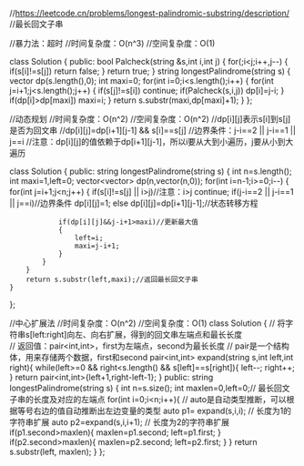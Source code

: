 //https://leetcode.cn/problems/longest-palindromic-substring/description/
//最长回文子串


//暴力法：超时
//时间复杂度：O(n^3)
//空间复杂度：O(1)

class Solution {
public:
    bool Palcheck(string &s,int i,int j)
    {
        for(;i<j;i++,j--)
        {
            if(s[i]!=s[j])
                return false;
        }
        return true;
    }
    string longestPalindrome(string s) {
        vector<int> dp(s.length(),0);
        int maxi=0;
        for(int i=0;i<s.length();i++)
        {
            for(int j=i+1;j<s.length();j++)
            {
                if(s[j]!=s[i])
                    continue;
                if(Palcheck(s,i,j))
                    dp[i]=j-i;
            }
            if(dp[i]>dp[maxi])
                maxi=i;
        }
        return s.substr(maxi,dp[maxi]+1);
    }
};

//动态规划
//时间复杂度：O(n^2)
//空间复杂度：O(n^2)
//dp[i][j]表示s[i]到s[j]是否为回文串
//dp[i][j]=dp[i+1][j-1] && s[i]==s[j]
//边界条件：j-i==2 || j-i==1 || j==i
//注意：dp[i][j]的值依赖于dp[i+1][j-1]，所以i要从大到小遍历，j要从小到大遍历

class Solution {
public:
    string longestPalindrome(string s) {
        int n=s.length();
        int maxi=1,left=0;
        vector<vector<int>> dp(n,vector<int>(n,0));
        for(int i=n-1;i>=0;i--)
        {
            for(int j=i+1;j<n;j++)
            {
                if(s[i]!=s[j] || i>j)//注意：i>j
                    continue;
                if(j-i==2 || j-i==1 || j==i)//边界条件
                    dp[i][j]=1;
                else
                    dp[i][j]=dp[i+1][j-1];//状态转移方程

                if(dp[i][j]&&j-i+1>maxi)//更新最大值
                {
                    left=i;
                    maxi=j-i+1;
                }
            } 
        }
        return s.substr(left,maxi);//返回最长回文子串
    }
};

//中心扩展法
//时间复杂度：O(n^2)
//空间复杂度：O(1)
class Solution {
    // 将字符串s[left:right]向左、向右扩展，得到的回文串左端点和最长长度\
    // 返回值：pair<int,int>，first为左端点，second为最长长度
    // pair是一个结构体，用来存储两个数据，first和second
     pair<int,int> expand(string s,int left,int right){
         while(left>=0 && right<s.length() && s[left]==s[right]){
             left--;
             right++;
         }
         return pair<int,int>{left+1,right-left-1};
     }
public:
    string longestPalindrome(string s) {
        int n=s.size();
        int maxlen=0,left=0;// 最长回文子串的长度及对应的左端点
        for(int i=0;i<n;i++){
            // auto是自动类型推断，可以根据等号右边的值自动推断出左边变量的类型
            auto p1= expand(s,i,i); // 长度为1的字符串扩展
            auto p2=expand(s,i,i+1); // 长度为2的字符串扩展
            if(p1.second>maxlen){
                maxlen=p1.second;
                left=p1.first;
            }
            if(p2.second>maxlen){
                maxlen=p2.second;
                left=p2.first;
            }
        }
        return s.substr(left, maxlen);
    }
};

